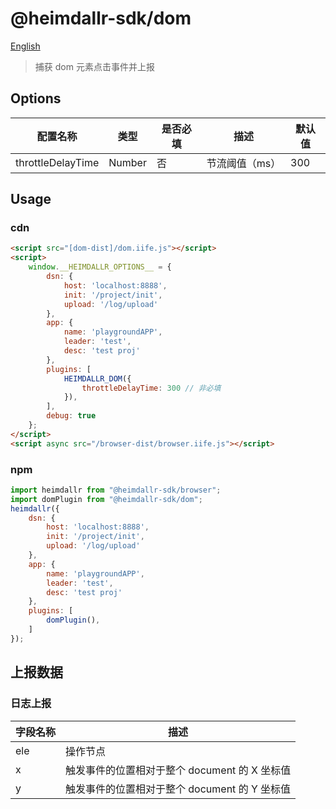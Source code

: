 # @heimdallr-sdk/dom

[English](./README_en.md)

> 捕获 dom 元素点击事件并上报

## Options

|配置名称|类型|是否必填|描述|默认值|
|-|-|-|-|-|
|throttleDelayTime|Number|否|节流阈值（ms）|300|

## Usage

### cdn

```html
<script src="[dom-dist]/dom.iife.js"></script>
<script>
    window.__HEIMDALLR_OPTIONS__ = {
        dsn: {
            host: 'localhost:8888',
            init: '/project/init',
            upload: '/log/upload'
        },
        app: {
            name: 'playgroundAPP',
            leader: 'test',
            desc: 'test proj'
        },
        plugins: [
            HEIMDALLR_DOM({
                throttleDelayTime: 300 // 非必填
            }),
        ],
        debug: true
    };
</script>
<script async src="/browser-dist/browser.iife.js"></script>
```

### npm

```js
import heimdallr from "@heimdallr-sdk/browser";
import domPlugin from "@heimdallr-sdk/dom";
heimdallr({
    dsn: {
        host: 'localhost:8888',
        init: '/project/init',
        upload: '/log/upload'
    },
    app: {
        name: 'playgroundAPP',
        leader: 'test',
        desc: 'test proj'
    },
    plugins: [
        domPlugin(),
    ]
});
```

## 上报数据

### 日志上报

|字段名称|描述|
|-|-|
|ele|操作节点|
|x|触发事件的位置相对于整个 document 的 X 坐标值|
|y|触发事件的位置相对于整个 document 的 Y 坐标值|
